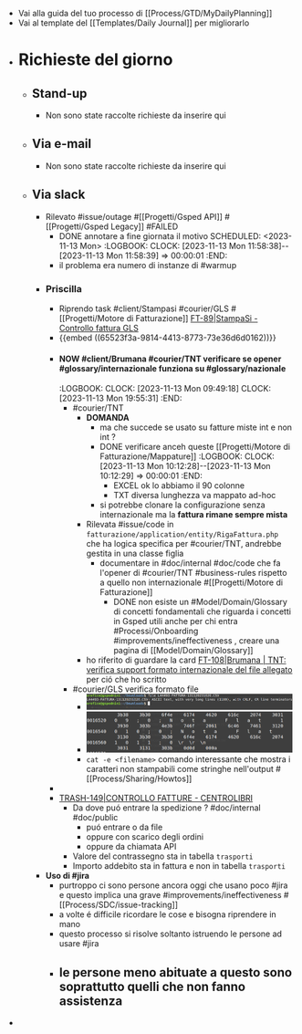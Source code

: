 - Vai alla guida del tuo processo di [[Process/GTD/MyDailyPlanning]]
- Vai al template del [[Templates/Daily Journal]] per migliorarlo
- # Richieste del giorno
	- ## Stand-up
		- Non sono state raccolte richieste da inserire qui
	- ## Via e-mail
		- Non sono state raccolte richieste da inserire qui
	- ## Via slack
		- Rilevato #issue/outage #[[Progetti/Gsped API]] #[[Progetti/Gsped Legacy]] #FAILED
			- DONE annotare a fine giornata il motivo 
			  SCHEDULED: <2023-11-13 Mon>
			  :LOGBOOK:
			  CLOCK: [2023-11-13 Mon 11:58:38]--[2023-11-13 Mon 11:58:39] =>  00:00:01
			  :END:
			- il problema era numero di instanze di #warmup
		- ### **Priscilla**
			- Riprendo task #client/Stampasi #courier/GLS #[[Progetti/Motore di Fatturazione]]  [FT-89|StampaSi - Controllo fattura GLS](https://gsped.atlassian.net/browse/FT-89)
			- {{embed ((65523f3a-9814-4413-8773-73e36d6d0162))}}
			- #### NOW #client/Brumana #courier/TNT verificare se opener #glossary/internazionale funziona su #glossary/nazionale
			  :LOGBOOK:
			  CLOCK: [2023-11-13 Mon 09:49:18]
			  CLOCK: [2023-11-13 Mon 19:55:31]
			  :END:
				- #courier/TNT
					- **DOMANDA**
						- ma che succede se usato su fatture miste int e non int ?
						- DONE verificare anceh queste [[Progetti/Motore di Fatturazione/Mappature]]
						  :LOGBOOK:
						  CLOCK: [2023-11-13 Mon 10:12:28]--[2023-11-13 Mon 10:12:29] =>  00:00:01
						  :END:
							- EXCEL ok lo abbiamo il 90 colonne
							- TXT diversa lunghezza va mappato ad-hoc
						- si potrebbe clonare la configurazione senza internazionale ma la **fattura rimane sempre mista**
					- Rilevata #issue/code in `fatturazione/application/entity/RigaFattura.php` che ha logica specifica per #courier/TNT, andrebbe gestita in una classe figlia
						- documentare in #doc/internal #doc/code che fa l'opener di #courier/TNT #business-rules rispetto a quello non internazionale #[[Progetti/Motore di Fatturazione]]
							- DONE non esiste un #Model/Domain/Glossary di concetti fondamentali che riguarda i concetti in Gsped utili anche per chi entra #Processi/Onboarding #improvements/ineffectiveness , creare una pagina di [[Model/Domain/Glossary]]
					- ho riferito di guardare la card [FT-108|Brumana | TNT: verifica support formato internazionale del file allegato](https://gsped.atlassian.net/browse/FT-108)  per ció che ho scritto
				- #courier/GLS verifica formato file
					- ![image.png](../assets/image_1699887778876_0.png)
					- ![image.png](../assets/image_1699887793946_0.png)
					- `cat -e <filename>` comando interessante che mostra i caratteri non stampabili come stringhe nell'output #[[Process/Sharing/Howtos]]
			-
			- [TRASH-149|CONTROLLO FATTURE - CENTROLIBRI](https://gsped.atlassian.net/browse/TRASH-149)
				- Da dove puó entrare la spedizione ? #doc/internal #doc/public
					- puó entrare o da file
					- oppure con scarico degli ordini
					- oppure da chiamata API
				- Valore del contrassegno sta in tabella `trasporti`
				- Importo addebito sta in fattura e non in tabella `trasporti`
		- **Uso di #jira**
			- purtroppo ci sono persone ancora oggi che usano poco #jira e questo implica una grave #improvements/ineffectiveness #[[Process/SDC/issue-tracking]]
			- a volte é difficile ricordare le cose e bisogna riprendere in mano
			- questo processo si risolve soltanto istruendo le persone ad usare #jira
			- le persone meno abituate a questo sono soprattutto quelli che non fanno assistenza
				-
-